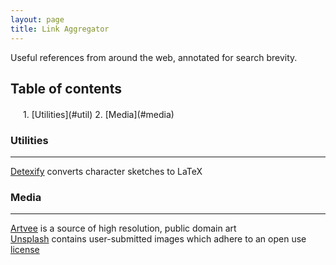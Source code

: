 ```yaml
---
layout: page
title: Link Aggregator
---
```


Useful references from around the web, annotated for search brevity.


## Table of contents
<p style="margin: 20px;">
1. [Utilities](#util)
2. [Media](#media)
</p>


<a name="util"></a>
### Utilities
---
[Detexify](https://detexify.kirelabs.org/classify.html) converts character sketches to LaTeX  


<a name="media"></a>
### Media
---
[Artvee](https://artvee.com) is a source of high resolution, public domain art  
[Unsplash](https://unsplash.com) contains user-submitted images which adhere to an open use [license](https://unsplash.com/license)  
